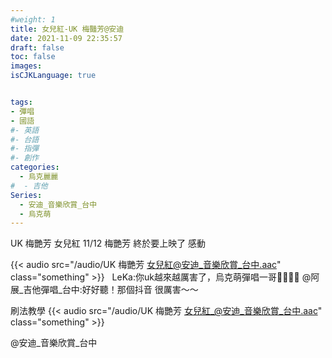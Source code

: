 ```yaml
---
#weight: 1
title: 女兒紅-UK 梅豔芳@安迪
date: 2021-11-09 22:35:57
draft: false
toc: false
images:
isCJKLanguage: true


tags:
- 彈唱
- 國語
#- 英語
#- 台語
#- 指彈
#- 創作
categories:
  - 烏克麗麗
#  - 吉他
Series:
  - 安迪_音樂欣賞_台中
  - 烏克萌
---
```

UK 梅艷芳 女兒紅
11/12 梅艷芳 終於要上映了
感動

{{< audio src="/audio/UK 梅艷芳 女兒紅@安迪_音樂欣賞_台中.aac" class="something" >}}
&nbsp;
LeKa:你uk越來越厲害了，烏克萌彈唱一哥👏👏👏👏
@阿展_吉他彈唱_台中:好好聽！那個抖音 很厲害～～

刷法教學
{{< audio src="/audio/UK 梅艷芳 女兒紅_@安迪_音樂欣賞_台中.aac" class="something" >}}
&nbsp;



 @安迪_音樂欣賞_台中

